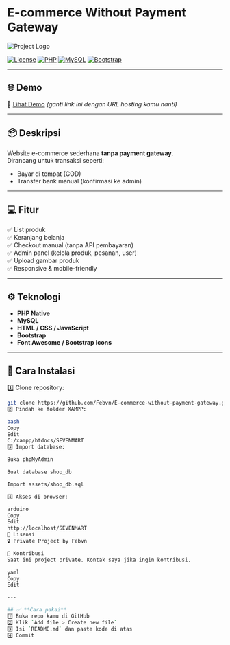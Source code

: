 # E-commerce Without Payment Gateway

![Project Logo](https://via.placeholder.com/150x80?text=SEVENMART+Logo)

[![License](https://img.shields.io/badge/license-Private-red.svg)](https://github.com/Febvn/E-commerce-without-payment-gateway)
[![PHP](https://img.shields.io/badge/PHP-7.x-blue.svg)](https://www.php.net/)
[![MySQL](https://img.shields.io/badge/MySQL-8.x-orange.svg)](https://www.mysql.com/)
[![Bootstrap](https://img.shields.io/badge/Bootstrap-5.x-purple.svg)](https://getbootstrap.com/)

---

## 🌐 **Demo**
🚀 [Lihat Demo](http://localhost/SEVENMART) *(ganti link ini dengan URL hosting kamu nanti)*  

---

## 📦 **Deskripsi**
Website e-commerce sederhana **tanpa payment gateway**.  
Dirancang untuk transaksi seperti:
- Bayar di tempat (COD)
- Transfer bank manual (konfirmasi ke admin)

---

## 💻 **Fitur**
✅ List produk  
✅ Keranjang belanja  
✅ Checkout manual (tanpa API pembayaran)  
✅ Admin panel (kelola produk, pesanan, user)  
✅ Upload gambar produk  
✅ Responsive & mobile-friendly  

---

## ⚙ **Teknologi**
- **PHP Native**
- **MySQL**
- **HTML / CSS / JavaScript**
- **Bootstrap**
- **Font Awesome / Bootstrap Icons**

---

## 🚀 **Cara Instalasi**
1️⃣ Clone repository:
```bash
git clone https://github.com/Febvn/E-commerce-without-payment-gateway.git
2️⃣ Pindah ke folder XAMPP:

bash
Copy
Edit
C:/xampp/htdocs/SEVENMART
3️⃣ Import database:

Buka phpMyAdmin

Buat database shop_db

Import assets/shop_db.sql

4️⃣ Akses di browser:

arduino
Copy
Edit
http://localhost/SEVENMART
📜 Lisensi
🔒 Private Project by Febvn

🙌 Kontribusi
Saat ini project private. Kontak saya jika ingin kontribusi.

yaml
Copy
Edit

---

## ✅ **Cara pakai**
1️⃣ Buka repo kamu di GitHub  
2️⃣ Klik `Add file > Create new file`  
3️⃣ Isi `README.md` dan paste kode di atas  
4️⃣ Commit  
